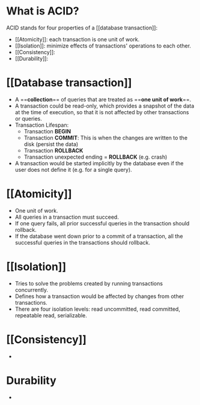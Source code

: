 # What is ACID?

ACID stands for four properties of a [[database transaction]]:
- [[Atomicity]]: each transaction is one unit of work.
- [[Isolation]]: minimize effects of transactions' operations to each other.
- [[Consistency]]:
- [[Durability]]:

# [[Database transaction]]

- A ==**collection**== of queries that are treated as ==**one unit of work**==.
- A transaction could be read-only, which provides a snapshot of the data at the time of execution, so that it is not affected by other transactions or queries.
- Transaction Lifespan:
	- Transaction **BEGIN**
	- Transaction **COMMIT**: This is when the changes are written to the disk (persist the data)
	- Transaction **ROLLBACK**
	- Transaction unexpected ending = **ROLLBACK** (e.g. crash)
- A transaction would be started implicitly by the database even if the user does not define it (e.g. for a single query).

# [[Atomicity]]

- One unit of work.
- All queries in a transaction must succeed.
- If one query fails, all prior successful queries in the transaction should rollback.
- If the database went down prior to a commit of a transaction, all the successful queries in the transactions should rollback.

# [[Isolation]]

- Tries to solve the problems created by running transactions concurrently.
- Defines how a transaction would be affected by changes from other transactions.
- There are four isolation levels: read uncommitted, read committed, repeatable read, serializable.

# [[Consistency]]

- 

# Durability

- 
